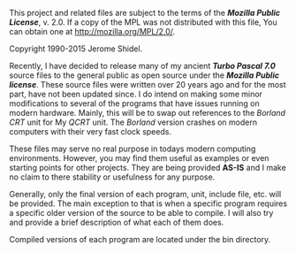This project and related files are subject to the terms of the **_Mozilla Public License_**, 
v. 2.0. If a copy of the MPL was not distributed with this file, You can obtain one at 
http://mozilla.org/MPL/2.0/.

Copyright 1990-2015 Jerome Shidel.

Recently, I have decided to release many of my ancient **_Turbo Pascal 7.0_** source files to 
the general public as open source under the **_Mozilla Public license_**. These source files
were written over 20 years ago and for the most part, have not been updated since. I do 
intend on making some minor modifications to several of the programs that have issues 
running on modern hardware. Mainly, this will be to swap out references to the _Borland
CRT_ unit for My _QCRT_ unit. The _Borland_ version crashes on modern computers with their 
very fast clock speeds. 

These files may serve no real purpose in todays modern computing environments. However,
you may find them useful as examples or even starting points for other projects. They 
are being provided **AS-IS** and I make no claim to there stability or usefulness for any
purpose.

Generally, only the final version of each program, unit, include file, etc. will be 
provided. The main exception to that is when a specific program requires a specific
older version of the source to be able to compile. I will also try and provide a brief 
description of what each of them does.

Compiled versions of each program are located under the bin directory.
